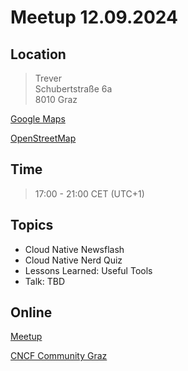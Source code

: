 # Meetup 12.09.2024

## Location

> Trever<br />
> Schubertstraße 6a<br />
> 8010 Graz

[Google Maps](https://maps.app.goo.gl/wgwm5pcZHfqMEYq39)

[OpenStreetMap](https://www.openstreetmap.org/node/3149163417#map=19/47.076487/15.451517)

## Time

> 17:00 - 21:00 CET (UTC+1)

## Topics

- Cloud Native Newsflash
- Cloud Native Nerd Quiz
- Lessons Learned: Useful Tools
- Talk: TBD

## Online

[Meetup](https://www.meetup.com/cncf-graz/events/301870751)

[CNCF Community Graz](https://community.cncf.io/events/details/cncf-graz-presents-cncg-graz-meetup-september-2024-trever/)